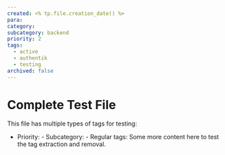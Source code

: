 ```yaml
---
created: <% tp.file.creation_date() %>
para: 
category: 
subcategory: backend
priority: 2
tags:
  - active
  - authentik
  - testing
archived: false
---
```


# Complete Test File

This file has multiple types of tags for testing:

- Priority: - Subcategory: - Regular tags: Some more content here to test the tag extraction and removal.

